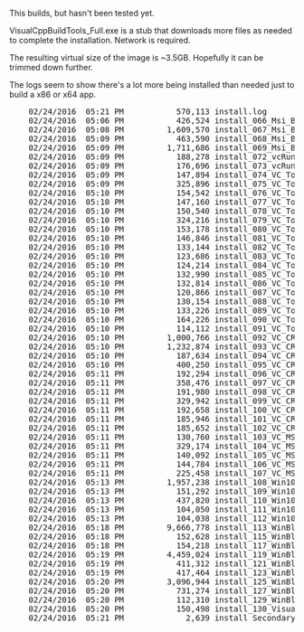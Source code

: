 This builds, but hasn't been tested yet.

VisualCppBuildTools_Full.exe is a stub that downloads more files as needed to complete the installation. Network is required.

The resulting virtual size of the image is ~3.5GB. Hopefully it can be trimmed down further.

The logs seem to show there's a lot more being installed than needed just to build a x86 or x64 app.

<pre>
    02/24/2016  05:21 PM           570,113 install.log
    02/24/2016  05:06 PM           426,524 install_066_Msi_BuildTools_MSBuild_amd64.log
    02/24/2016  05:08 PM         1,609,570 install_067_Msi_BuildTools_MSBuild_Res_amd64.log
    02/24/2016  05:09 PM           463,590 install_068_Msi_BuildTools_MSBuild_x86.log
    02/24/2016  05:09 PM         1,711,686 install_069_Msi_BuildTools_MSBuild_Res_x86.log
    02/24/2016  05:09 PM           188,278 install_072_vcRuntimeDebugD14_x86.log
    02/24/2016  05:09 PM           176,696 install_073_vcRuntimeDebugD14_x64.log
    02/24/2016  05:09 PM           147,894 install_074_VC_Tools_X64_ARM.log
    02/24/2016  05:09 PM           325,896 install_075_VC_Tools_X64_Base.log
    02/24/2016  05:10 PM           154,542 install_076_VC_Tools_X64_Nat.log
    02/24/2016  05:10 PM           147,160 install_077_VC_Tools_X64_X86.log
    02/24/2016  05:10 PM           150,540 install_078_VC_Tools_X86_ARM.log
    02/24/2016  05:10 PM           324,216 install_079_VC_Tools_X86_Base.log
    02/24/2016  05:10 PM           153,178 install_080_VC_Tools_X86_Nat.log
    02/24/2016  05:10 PM           146,846 install_081_VC_Tools_X86_X64.log
    02/24/2016  05:10 PM           133,144 install_082_VC_Tools_X64_ARM_Res.log
    02/24/2016  05:10 PM           123,686 install_083_VC_Tools_X64_Base_Res.log
    02/24/2016  05:10 PM           124,214 install_084_VC_Tools_X64_Nat_Res.log
    02/24/2016  05:10 PM           132,990 install_085_VC_Tools_X64_X86_Res.log
    02/24/2016  05:10 PM           132,814 install_086_VC_Tools_X86_ARM_Res.log
    02/24/2016  05:10 PM           120,866 install_087_VC_Tools_X86_Base_Res.log
    02/24/2016  05:10 PM           130,154 install_088_VC_Tools_X86_Nat_Res.log
    02/24/2016  05:10 PM           133,226 install_089_VC_Tools_X86_X64_Res.log
    02/24/2016  05:10 PM           164,226 install_090_VC_Tools_Core.log
    02/24/2016  05:10 PM           114,112 install_091_VC_Tools_Core_Res.log
    02/24/2016  05:10 PM         1,000,766 install_092_VC_CRT_Headers.log
    02/24/2016  05:10 PM         1,232,874 install_093_VC_CRT_Source.log
    02/24/2016  05:10 PM           187,634 install_094_VC_CRT_X86_Desktop.log
    02/24/2016  05:10 PM           400,250 install_095_VC_CRT_X86_Store.log
    02/24/2016  05:11 PM           192,294 install_096_VC_CRT_X64_Desktop.log
    02/24/2016  05:11 PM           358,476 install_097_VC_CRT_X64_Store.log
    02/24/2016  05:11 PM           191,980 install_098_VC_CRT_ARM_Desktop.log
    02/24/2016  05:11 PM           329,942 install_099_VC_CRT_ARM_Store.log
    02/24/2016  05:11 PM           192,658 install_100_VC_CRT_Redist_X86.log
    02/24/2016  05:11 PM           185,946 install_101_VC_CRT_Redist_X64.log
    02/24/2016  05:11 PM           185,652 install_102_VC_CRT_Redist_ARM.log
    02/24/2016  05:11 PM           130,760 install_103_VC_MSBuild_ARM.log
    02/24/2016  05:11 PM           329,174 install_104_VC_MSBuild_Base.log
    02/24/2016  05:11 PM           140,092 install_105_VC_MSBuild_X64.log
    02/24/2016  05:11 PM           144,784 install_106_VC_MSBuild_X86.log
    02/24/2016  05:11 PM           225,458 install_107_VC_MSBuild_Base_Res.log
    02/24/2016  05:13 PM         1,957,238 install_108_Win10_Universal_CRT_SDK.log
    02/24/2016  05:13 PM           151,292 install_109_Win10_Universal_CRT_SDK_Extension_SDK.log
    02/24/2016  05:13 PM           437,820 install_110_Win10_Universal_CRT_SDK_Redistributable.log
    02/24/2016  05:13 PM           104,050 install_111_Win10_Universal_CRT_SDK_Tools_x64.log
    02/24/2016  05:13 PM           104,038 install_112_Win10_Universal_CRT_SDK_Tools_x86.log
    02/24/2016  05:18 PM         9,666,778 install_113_WinBlue_SDK_Desktop.log
    02/24/2016  05:18 PM           152,628 install_115_WinBlue_SDK_DX_Redist_x64.log
    02/24/2016  05:18 PM           154,218 install_117_WinBlue_SDK_DX_Redist_x86.log
    02/24/2016  05:19 PM         4,459,024 install_119_WinBlue_MetroSDK.log
    02/24/2016  05:19 PM           411,312 install_121_WinBlue_SDK_Metro_DX_Redist_x64.log
    02/24/2016  05:19 PM           417,464 install_123_WinBlue_SDK_Metro_DX_Redist_x86.log
    02/24/2016  05:20 PM         3,096,944 install_125_WinBlue_SDK_App_Cert_Kit_x64.log
    02/24/2016  05:20 PM           731,274 install_127_WinBlue_SDK_App_Cert_Kit_Native_x64.log
    02/24/2016  05:20 PM           112,310 install_129_WinBlue_Runtime_Intellisense.log
    02/24/2016  05:20 PM           150,498 install_130_VisualCppBuildTools_Core.log
    02/24/2016  05:21 PM             2,639 install_SecondaryInstaller_UX.log
</pre>